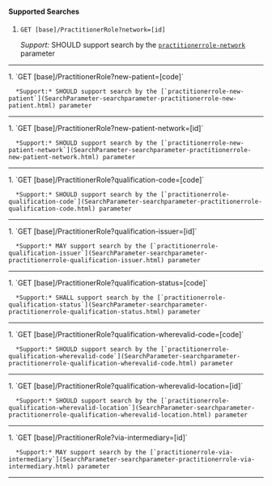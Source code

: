 #### Supported Searches

1. `GET [base]/PractitionerRole?network=[id]`

      *Support:* SHOULD support search by the [`practitionerrole-network`](SearchParameter-searchparameter-practitionerrole-network.html) parameter
<hr />
1. `GET [base]/PractitionerRole?new-patient=[code]`

      *Support:* SHOULD support search by the [`practitionerrole-new-patient`](SearchParameter-searchparameter-practitionerrole-new-patient.html) parameter
<hr />
1. `GET [base]/PractitionerRole?new-patient-network=[id]`

      *Support:* SHOULD support search by the [`practitionerrole-new-patient-network`](SearchParameter-searchparameter-practitionerrole-new-patient-network.html) parameter
<hr />
1. `GET [base]/PractitionerRole?qualification-code=[code]`

      *Support:* SHOULD support search by the [`practitionerrole-qualification-code`](SearchParameter-searchparameter-practitionerrole-qualification-code.html) parameter
<hr />
1. `GET [base]/PractitionerRole?qualification-issuer=[id]`

      *Support:* MAY support search by the [`practitionerrole-qualification-issuer`](SearchParameter-searchparameter-practitionerrole-qualification-issuer.html) parameter
<hr />
1. `GET [base]/PractitionerRole?qualification-status=[code]`

      *Support:* SHALL support search by the [`practitionerrole-qualification-status`](SearchParameter-searchparameter-practitionerrole-qualification-status.html) parameter
<hr />
1. `GET [base]/PractitionerRole?qualification-wherevalid-code=[code]`

      *Support:* SHOULD support search by the [`practitionerrole-qualification-wherevalid-code`](SearchParameter-searchparameter-practitionerrole-qualification-wherevalid-code.html) parameter
<hr />
1. `GET [base]/PractitionerRole?qualification-wherevalid-location=[id]`

      *Support:* SHOULD support search by the [`practitionerrole-qualification-wherevalid-location`](SearchParameter-searchparameter-practitionerrole-qualification-wherevalid-location.html) parameter
<hr />
1. `GET [base]/PractitionerRole?via-intermediary=[id]`

      *Support:* MAY support search by the [`practitionerrole-via-intermediary`](SearchParameter-searchparameter-practitionerrole-via-intermediary.html) parameter
<hr />